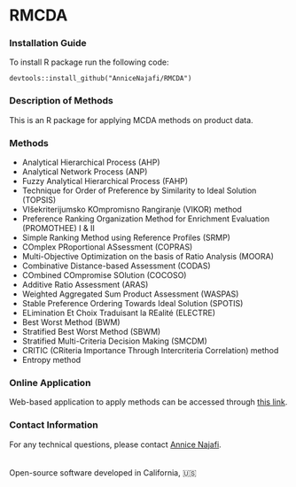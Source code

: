 # RMCDA

<h3>Installation Guide</h3>

To install R package run the following code:

```
devtools::install_github("AnniceNajafi/RMCDA")
```
<h3>Description of Methods</h3>
This is an R package for applying MCDA methods on product data.
 
 <h3>Methods</h3>
 <ul>
  <li>Analytical Hierarchical Process (AHP)</li>
  <li>Analytical Network Process (ANP)</li>
  <li>Fuzzy Analytical Hierarchical Process (FAHP)</li>
  <li>Technique for Order of Preference by Similarity to Ideal Solution (TOPSIS)</li>
  <li>VIšekriterijumsko KOmpromisno Rangiranje (VIKOR) method</li>
  <li>Preference Ranking Organization Method for Enrichment Evaluation (PROMOTHEE) I & II</li>
  <li>Simple Ranking Method using Reference Profiles (SRMP) </li>
  <li>COmplex PRoportional ASsessment (COPRAS)</li>
  <li>Multi-Objective Optimization on the basis of Ratio Analysis (MOORA)</li>
  <li>Combinative Distance-based Assessment (CODAS)</li>
  <li>COmbined COmpromise SOlution (COCOSO)</li>
  <li>Additive Ratio Assessment (ARAS)</li>
  <li>Weighted Aggregated Sum Product Assessment (WASPAS)</li>
  <li>Stable Preference Ordering Towards Ideal Solution (SPOTIS)</li>
  <li>ELimination Et Choix Traduisant la REalité (ELECTRE)</li>
  <li>Best Worst Method (BWM)</li>
  <li>Stratified Best Worst Method (SBWM)</li>
  <li>Stratified Multi-Criteria Decision Making (SMCDM)</li>
  <li>CRITIC (CRiteria Importance Through Intercriteria Correlation) method</li>
  <li>Entropy method</li>
 </ul>

<h3>Online Application</h3> 
Web-based application to apply methods can be accessed through <a href="https://najafiannice.shinyapps.io/AHP_app/">this link</a>.

<h3>Contact Information</h3>
For any technical questions, please contact <a href=mailto:annicenajafi27@gmail.com>Annice Najafi</a>. 

<br>
<br>
<br>
Open-source software developed in California, 🇺🇸
